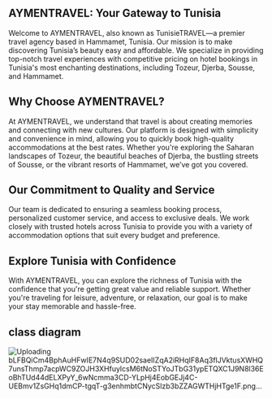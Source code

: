 ## AYMENTRAVEL: Your Gateway to Tunisia
Welcome to AYMENTRAVEL, also known as TunisieTRAVEL—a premier travel agency based in Hammamet, Tunisia. Our mission is to make discovering Tunisia’s beauty easy and affordable.
We specialize in providing top-notch travel experiences with competitive pricing on hotel bookings in Tunisia's most enchanting destinations, including Tozeur, Djerba, Sousse, and Hammamet.

## Why Choose AYMENTRAVEL?
At AYMENTRAVEL, we understand that travel is about creating memories and connecting with new cultures. 
Our platform is designed with simplicity and convenience in mind, allowing you to quickly book high-quality accommodations at the best rates. 
Whether you're exploring the Saharan landscapes of Tozeur, the beautiful beaches of Djerba, the bustling streets of Sousse, or the vibrant resorts of Hammamet, we’ve got you covered.

## Our Commitment to Quality and Service
Our team is dedicated to ensuring a seamless booking process, personalized customer service, and access to exclusive deals.
We work closely with trusted hotels across Tunisia to provide you with a variety of accommodation options that suit every budget and preference.

## Explore Tunisia with Confidence
With AYMENTRAVEL, you can explore the richness of Tunisia with the confidence that you're getting great value and reliable support.
Whether you're traveling for leisure, adventure, or relaxation, our goal is to make your stay memorable and hassle-free.

## class diagram

![Uploading bLFBQiCm4BphAuHFwIE7N4q9SUD02saeIIZqA2iRHqIF8Aq3flJVktusXWHQ7unsThmp7acpWC9ZOJH3XHfuylcsM6tNoSTYoJTbG31ypETQXC1J9N8l36EoBhTUd44dELXPyY_6wNcmma3CD-YLpHj4EobGEJj4C-UEBmv1ZsGHq1dmCP-tgqT-g3enhmbtCNycSlzb3bZZAGWTHjHTge1F.png…]()



